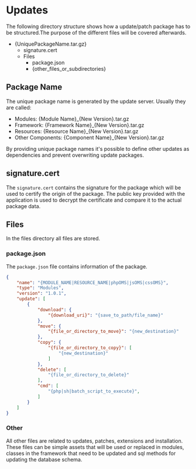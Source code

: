 # Updates

The following directory structure shows how a update/patch package has to be structured.The purpose of the different files will be
covered afterwards.

* {UniquePackageName.tar.gz}
    * signature.cert
    * Files
        * package.json
        * {other_files_or_subdirectories}

## Package Name

The unique package name is generated by the update server. Usually they are called:

* Modules: {Module Name}_{New Version}.tar.gz
* Framework: {Framework Name}_{New Version}.tar.gz
* Resources: {Resource Name}_{New Version}.tar.gz
* Other Components: {Component Name}\_{New Version}.tar.gz

By providing unique package names it's possible to define other updates as dependencies and prevent overwriting update packages.

## signature.cert

The `signature.cert` contains the signature for the package which will be used to certify the origin of the package.
The public key provided with the application is used to decrypt the certificate and compare it to the actual package data.

## Files

In the files directory all files are stored.

### package.json

The `package.json` file contains information of the package.

```json
{
    "name": "{MODULE_NAME|RESOURCE_NAME|phpOMS|jsOMS|cssOMS}",
    "type": "Modules",
    "version": "1.0.1",
    "update": [
        {
            "download": {
                "{download_uri}": "{save_to_path/file_name}"
            },
            "move": {
                "{file_or_directory_to_move}": "{new_destination}"
            },
            "copy": {
                "{file_or_directory_to_copy}": [
                    "{new_destination}"
                ]
            },
            "delete": [
                "{file_or_directory_to_delete}"
            ],
            "cmd": [
                "{php|sh|batch_script_to_execute}",
            ]
        }
    ]
}
```

### Other

All other files are related to updates, patches, extensions and installation. These files can be simple assets that will be used or replaced in modules, classes in the framework that need to be updated and sql methods for updating the database schema.
